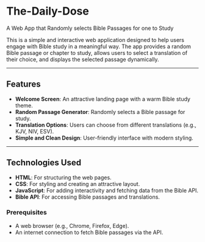 # The-Daily-Dose
A Web App that Randomly selects Bible Passages for one to Study



This is a simple and interactive web application designed to help users engage with Bible study in a meaningful way. The app provides a random Bible passage or chapter to study, allows users to select a translation of their choice, and displays the selected passage dynamically.

---

## Features

- **Welcome Screen**: An attractive landing page with a warm Bible study theme.
- **Random Passage Generator**: Randomly selects a Bible passage for study.
- **Translation Options**: Users can choose from different translations (e.g., KJV, NIV, ESV).
- **Simple and Clean Design**: User-friendly interface with modern styling.

---

## Technologies Used

- **HTML**: For structuring the web pages.
- **CSS**: For styling and creating an attractive layout.
- **JavaScript**: For adding interactivity and fetching data from the Bible API.
- **Bible API**: For accessing Bible passages and translations.

### Prerequisites

- A web browser (e.g., Chrome, Firefox, Edge).
- An internet connection to fetch Bible passages via the API.
